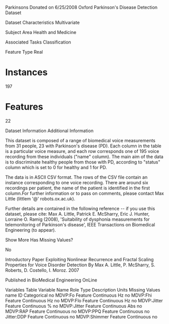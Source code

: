 
Parkinsons
Donated on 6/25/2008
Oxford Parkinson's Disease Detection Dataset

Dataset Characteristics
Multivariate

Subject Area
Health and Medicine

Associated Tasks
Classification

Feature Type
Real

# Instances
197

# Features
22

Dataset Information
Additional Information

This dataset is composed of a range of biomedical voice measurements from 31 people, 23 with Parkinson's disease (PD). Each column in the table is a particular voice measure, and each row corresponds one of 195 voice recording from these individuals ("name" column). The main aim of the data is to discriminate healthy people from those with PD, according to "status" column which is set to 0 for healthy and 1 for PD. 

The data is in ASCII CSV format. The rows of the CSV file contain an instance corresponding to one voice recording. There are around six recordings per patient, the name of the patient is identified in the first column.For further information or to pass on comments, please contact Max Little (littlem '@' robots.ox.ac.uk).

Further details are contained in the following reference -- if you use this dataset, please cite:
Max A. Little, Patrick E. McSharry, Eric J. Hunter, Lorraine O. Ramig (2008), 'Suitability of dysphonia measurements for telemonitoring of Parkinson's disease', IEEE Transactions on Biomedical Engineering (to appear).

Show More
Has Missing Values?

No

Introductory Paper
Exploiting Nonlinear Recurrence and Fractal Scaling Properties for Voice Disorder Detection
By Max A. Little, P. McSharry, S. Roberts, D. Costello, I. Moroz. 2007

Published in BioMedical Engineering OnLine

Variables Table
Variable Name	Role	Type	Description	Units	Missing Values
name	ID	Categorical			no
MDVP:Fo	Feature	Continuous		Hz	no
MDVP:Fhi	Feature	Continuous		Hz	no
MDVP:Flo	Feature	Continuous		Hz	no
MDVP:Jitter	Feature	Continuous		%	no
MDVP:Jitter	Feature	Continuous		Abs	no
MDVP:RAP	Feature	Continuous			no
MDVP:PPQ	Feature	Continuous			no
Jitter:DDP	Feature	Continuous			no
MDVP:Shimmer	Feature	Continuous			no
